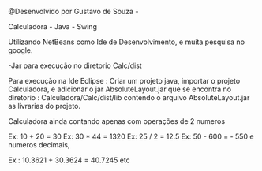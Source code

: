 @Desenvolvido por Gustavo de Souza -

Calculadora - Java - Swing

Utilizando NetBeans como Ide de Desenvolvimento, e muita pesquisa no google.


-Jar para execução no diretorio Calc/dist 

Para execução na Ide Eclipse :
Criar um projeto java, importar o projeto Calculadora, e adicionar o jar AbsoluteLayout.jar que se encontra no 
diretorio : Calculadora/Calc/dist/lib contendo o arquivo AbsoluteLayout.jar as livrarias do projeto.


Calculadora ainda contando apenas com operações de 2 numeros

Ex: 10 + 20 = 30
Ex: 30 * 44 = 1320
Ex: 25 / 2 = 12.5
Ex: 50 - 600 = - 550
 e numeros decimais,
 
 Ex : 10.3621 + 30.3624 = 40.7245
 etc
